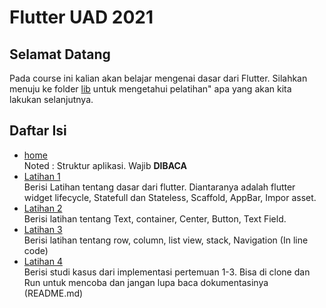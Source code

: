 # Flutter UAD 2021

## Selamat Datang

Pada course ini kalian akan belajar mengenai dasar dari Flutter. Silahkan menuju ke folder [lib](https://github.com/dikynugraha1111/bootcamp_uty/tree/master/lib) untuk mengetahui pelatihan" apa yang akan kita lakukan selanjutnya.

## Daftar Isi

- [home](https://github.com/dikynugraha1111/bootcamp_uty/tree/master/lib)</br>
  Noted : Struktur aplikasi. Wajib **DIBACA**
- [Latihan 1](https://github.com/dikynugraha1111/bootcamp_uty/tree/master/lib/latihan_1/)</br>
  Berisi Latihan tentang dasar dari flutter. Diantaranya adalah flutter widget lifecycle, Statefull dan Stateless, Scaffold, AppBar, Impor asset.
- [Latihan 2](https://github.com/dikynugraha1111/bootcamp_uty/tree/master/lib)</br>
  Berisi latihan tentang Text, container, Center, Button, Text Field.
- [Latihan 3](https://github.com/dikynugraha1111/bootcamp_uty/tree/master/lib)</br>
  Berisi latihan tentang row, column, list view, stack, Navigation (In line code)
- [Latihan 4](https://github.com/dikynugraha1111/bootcamp_uty/tree/master/lib)</br>
  Berisi studi kasus dari implementasi pertemuan 1-3. Bisa di clone dan Run untuk mencoba dan jangan lupa baca dokumentasinya (README.md)
